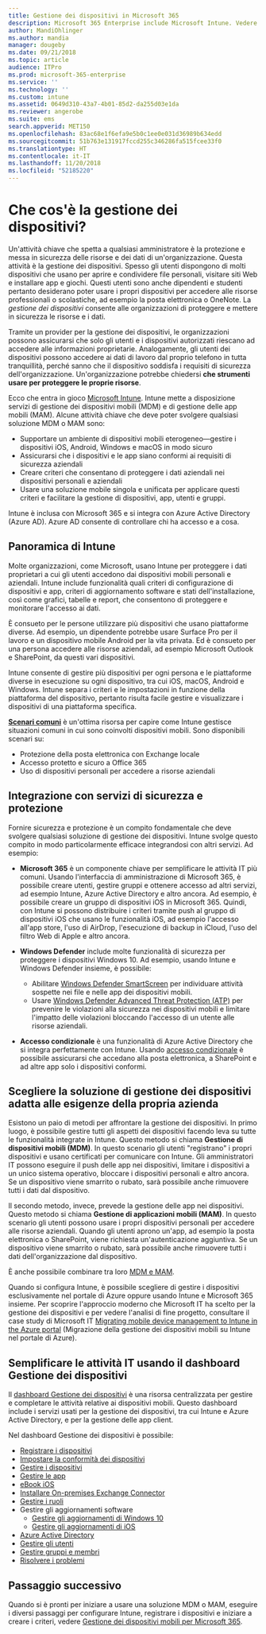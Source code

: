 ```yaml
---
title: Gestione dei dispositivi in Microsoft 365
description: Microsoft 365 Enterprise include Microsoft Intune. Vedere come Intune gestisce la gestione dei dispositivi mobili e delle applicazioni mobili per l'organizzazione; conoscere gli scenari comuni e imparare a usare Intune per distribuire Microsoft 365 nell'ambiente in uso.
author: MandiOhlinger
ms.author: mandia
manager: dougeby
ms.date: 09/21/2018
ms.topic: article
audience: ITPro
ms.prod: microsoft-365-enterprise
ms.service: ''
ms.technology: ''
ms.custom: intune
ms.assetid: 0649d310-43a7-4b01-85d2-da255d03e1da
ms.reviewer: angerobe
ms.suite: ems
search.appverid: MET150
ms.openlocfilehash: 83ac68e1f6efa9e5b0c1ee0e031d36989b634edd
ms.sourcegitcommit: 51b763e131917fccd255c346286fa515fcee33f0
ms.translationtype: HT
ms.contentlocale: it-IT
ms.lasthandoff: 11/20/2018
ms.locfileid: "52185220"
---
```

# <a name="what-is-device-management"></a>Che cos'è la gestione dei dispositivi? 

Un'attività chiave che spetta a qualsiasi amministratore è la protezione e messa in sicurezza delle risorse e dei dati di un'organizzazione. Questa attività è la gestione dei dispositivi. Spesso gli utenti dispongono di molti dispositivi che usano per aprire e condividere file personali, visitare siti Web e installare app e giochi. Questi utenti sono anche dipendenti e studenti pertanto desiderano poter usare i propri dispositivi per accedere alle risorse professionali o scolastiche, ad esempio la posta elettronica o OneNote. La *gestione dei dispositivi* consente alle organizzazioni di proteggere e mettere in sicurezza le risorse e i dati. 

Tramite un provider per la gestione dei dispositivi, le organizzazioni possono assicurarsi che solo gli utenti e i dispositivi autorizzati riescano ad accedere alle informazioni proprietarie. Analogamente, gli utenti dei dispositivi possono accedere ai dati di lavoro dal proprio telefono in tutta tranquillità, perché sanno che il dispositivo soddisfa i requisiti di sicurezza dell'organizzazione. Un'organizzazione potrebbe chiedersi **che strumenti usare per proteggere le proprie risorse**.

Ecco che entra in gioco [Microsoft Intune](https://docs.microsoft.com/intune/introduction-intune). Intune mette a disposizione servizi di gestione dei dispositivi mobili (MDM) e di gestione delle app mobili (MAM). Alcune attività chiave che deve poter svolgere qualsiasi soluzione MDM o MAM sono:

- Supportare un ambiente di dispositivi mobili eterogeneo&mdash;gestire i dispositivi iOS, Android, Windows e macOS in modo sicuro
- Assicurarsi che i dispositivi e le app siano conformi ai requisiti di sicurezza aziendali
- Creare criteri che consentano di proteggere i dati aziendali nei dispositivi personali e aziendali
- Usare una soluzione mobile singola e unificata per applicare questi criteri e facilitare la gestione di dispositivi, app, utenti e gruppi.

Intune è inclusa con Microsoft 365 e si integra con Azure Active Directory (Azure AD). Azure AD consente di controllare chi ha accesso e a cosa.

## <a name="hello-intune"></a>Panoramica di Intune
Molte organizzazioni, come Microsoft, usano Intune per proteggere i dati proprietari a cui gli utenti accedono dai dispositivi mobili personali e aziendali. Intune include funzionalità quali criteri di configurazione di dispositivi e app, criteri di aggiornamento software e stati dell'installazione, così come grafici, tabelle e report, che consentono di proteggere e monitorare l'accesso ai dati.

È consueto per le persone utilizzare più dispositivi che usano piattaforme diverse. Ad esempio, un dipendente potrebbe usare Surface Pro per il lavoro e un dispositivo mobile Android per la vita privata. Ed è consueto per una persona accedere alle risorse aziendali, ad esempio Microsoft Outlook e SharePoint, da questi vari dispositivi.

Intune consente di gestire più dispositivi per ogni persona e le piattaforme diverse in esecuzione su ogni dispositivo, tra cui iOS, macOS, Android e Windows. Intune separa i criteri e le impostazioni in funzione della piattaforma del dispositivo, pertanto risulta facile gestire e visualizzare i dispositivi di una piattaforma specifica.

**[Scenari comuni](https://docs.microsoft.com/intune/common-scenarios)** è un'ottima risorsa per capire come Intune gestisce situazioni comuni in cui sono coinvolti dispositivi mobili. Sono disponibili scenari su:  
- Protezione della posta elettronica con Exchange locale
- Accesso protetto e sicuro a Office 365
- Uso di dispositivi personali per accedere a risorse aziendali

## <a name="integration-with-secure-and-protect-services"></a>Integrazione con servizi di sicurezza e protezione
Fornire sicurezza e protezione è un compito fondamentale che deve svolgere qualsiasi soluzione di gestione dei dispositivi. Intune svolge questo compito in modo particolarmente efficace integrandosi con altri servizi. Ad esempio:

- **Microsoft 365** è un componente chiave per semplificare le attività IT più comuni. Usando l'interfaccia di amministrazione di Microsoft 365, è possibile creare utenti, gestire gruppi e ottenere accesso ad altri servizi, ad esempio Intune, Azure Active Directory e altro ancora. Ad esempio, è possibile creare un gruppo di dispositivi iOS in Microsoft 365. Quindi, con Intune si possono distribuire i criteri tramite push al gruppo di dispositivi iOS che usano le funzionalità iOS, ad esempio l'accesso all'app store, l'uso di AirDrop, l'esecuzione di backup in iCloud, l'uso del filtro Web di Apple e altro ancora.

- **Windows Defender** include molte funzionalità di sicurezza per proteggere i dispositivi Windows 10. Ad esempio, usando Intune e Windows Defender insieme, è possibile: 

    - Abilitare [Windows Defender SmartScreen](https://docs.microsoft.com/intune/endpoint-protection-windows-10) per individuare attività sospette nei file e nelle app dei dispositivi mobili. 
    - Usare [Windows Defender Advanced Threat Protection (ATP)](https://docs.microsoft.com/intune/advanced-threat-protection) per prevenire le violazioni alla sicurezza nei dispositivi mobili e limitare l'impatto delle violazioni bloccando l'accesso di un utente alle risorse aziendali.

- **Accesso condizionale** è una funzionalità di Azure Active Directory che si integra perfettamente con Intune. Usando [accesso condizionale](https://docs.microsoft.com/intune/conditional-access) è possibile assicurarsi che accedano alla posta elettronica, a SharePoint e ad altre app solo i dispositivi conformi. 

## <a name="choose-the-device-management-solution-thats-right-for-you"></a>Scegliere la soluzione di gestione dei dispositivi adatta alle esigenze della propria azienda

Esistono un paio di metodi per affrontare la gestione dei dispositivi. In primo luogo, è possibile gestire tutti gli aspetti dei dispositivi facendo leva su tutte le funzionalità integrate in Intune. Questo metodo si chiama **Gestione di dispositivi mobili (MDM)**. In questo scenario gli utenti "registrano" i propri dispositivi e usano certificati per comunicare con Intune. Gli amministratori IT possono eseguire il push delle app nei dispositivi, limitare i dispositivi a un unico sistema operativo, bloccare i dispositivi personali e altro ancora. Se un dispositivo viene smarrito o rubato, sarà possibile anche rimuovere tutti i dati dal dispositivo. 

Il secondo metodo, invece, prevede la gestione delle app nei dispositivi. Questo metodo si chiama **Gestione di applicazioni mobili (MAM)**. In questo scenario gli utenti possono usare i propri dispositivi personali per accedere alle risorse aziendali. Quando gli utenti aprono un'app, ad esempio la posta elettronica o SharePoint, viene richiesta un'autenticazione aggiuntiva. Se un dispositivo viene smarrito o rubato, sarà possibile anche rimuovere tutti i dati dell'organizzazione dal dispositivo. 

È anche possibile combinare tra loro [MDM e MAM](https://docs.microsoft.com/intune/byod-technology-decisions).

Quando si configura Intune, è possibile scegliere di gestire i dispositivi esclusivamente nel portale di Azure oppure usando Intune e Microsoft 365 insieme. Per scoprire l'approccio moderno che Microsoft IT ha scelto per la gestione dei dispositivi e per vedere l'analisi di fine progetto, consultare il case study di Microsoft IT [Migrating mobile device management to Intune in the Azure portal](https://www.microsoft.com/itshowcase/Article/Content/1042/Migrating-mobile-device-management-to-Intune-in-the-Azure-portal) (Migrazione della gestione dei dispositivi mobili su Intune nel portale di Azure). 

## <a name="simplify-it-tasks-using-the-device-management-dashboard"></a>Semplificare le attività IT usando il dashboard Gestione dei dispositivi

Il [dashboard Gestione dei dispositivi](https://devicemanagement.portal.azure.com/) è una risorsa centralizzata per gestire e completare le attività relative ai dispositivi mobili. Questo dashboard include i servizi usati per la gestione dei dispositivi, tra cui Intune e Azure Active Directory, e per la gestione delle app client. 

Nel dashboard Gestione dei dispositivi è possibile:

- [Registrare i dispositivi](https://docs.microsoft.com/intune/device-enrollment)
- [Impostare la conformità dei dispositivi](https://docs.microsoft.com/intune/device-compliance-get-started)
- [Gestire i dispositivi](https://docs.microsoft.com/intune/device-management)
- [Gestire le app](https://docs.microsoft.com/intune/app-management)  
- [eBook iOS](https://docs.microsoft.com/intune/vpp-ebooks-ios)  
- [Installare On-premises Exchange Connector](https://docs.microsoft.com/intune/exchange-connector-install)  
- [Gestire i ruoli](https://docs.microsoft.com/intune/role-based-access-control)  
- Gestire gli aggiornamenti software
  - [Gestire gli aggiornamenti di Windows 10](https://docs.microsoft.com/intune/windows-update-for-business-configure)  
  - [Gestire gli aggiornamenti di iOS](https://docs.microsoft.com/intune/software-updates-ios)  
- [Azure Active Directory](https://docs.microsoft.com/azure/active-directory)  
- [Gestire gli utenti](https://docs.microsoft.com/azure/active-directory/fundamentals/add-users-azure-active-directory)
- [Gestire gruppi e membri](https://docs.microsoft.com/azure/active-directory/fundamentals/active-directory-manage-groups)
- [Risolvere i problemi](https://docs.microsoft.com/intune/help-desk-operators)

## <a name="next-step"></a>Passaggio successivo
Quando si è pronti per iniziare a usare una soluzione MDM o MAM, eseguire i diversi passaggi per configurare Intune, registrare i dispositivi e iniziare a creare i criteri, vedere [Gestione dei dispositivi mobili per Microsoft 365](https://docs.microsoft.com/microsoft-365/enterprise/mobility-infrastructure). 
